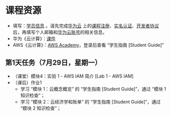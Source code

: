 # 课程资源
- 填写：[学员信息](https://docs.qq.com/form/page/DYkRIZnVudnd5UWZ5) 。请先完成[华为云](https://www.huaweicloud.com/) 上的[课程注册](https://developer.huaweicloud.com/signup/a555bf4e099646c2aaea30cf5dea3cfb)、[实名认证](https://account.huaweicloud.com/usercenter/?locale=zh-cn®ion=ap-southeast-1#/accountindex/realNameAuth)、[开发者协议](https://bbs.huaweicloud.com/community/myhomepage)后，再填写个人邮箱和[华为云账号](https://console.huaweicloud.com/iam/?agencyId=0bc8d306f880f2c21f28c01b3710deb1&region=cn-north-1&locale=zh-cn#/mine/apiCredential)的相关信息。
- 华为《云计算》：[课件](https://docs.qq.com/s/jJuvLlZNuGzSlvcDz7Io5G) 
- AWS《云计算》：[AWS Academy](https://awsacademy.instructure.com/)，登录后查看 “学生指南 [Student Guide]”


## 第1天任务（7月29日，星期一）
- （课堂）模块4：实验 1 - AWS IAM 简介 [Lab 1 - AWS IAM]
- （课后）作业1
    - 学习 “模块 1：云概念概览” 的 “学生指南 [Student Guide]”，通过 “模块 1 知识检查”；
    - 学习 “模块 2：云经济学和账单” 的 “学生指南 [Student Guide]”，通过 “模块 2 知识检查”；
